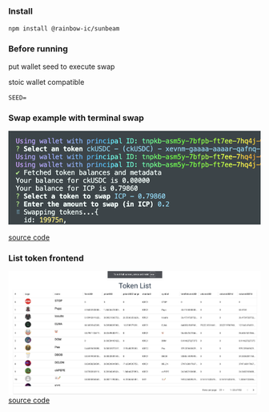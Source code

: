 ### Install

```
npm install @rainbow-ic/sunbeam
```

### Before running

put wallet seed to execute swap

stoic wallet compatible

```
SEED=
```

### Swap example with terminal swap

![Example Image](images/terminal-swap.png)

[source code](src/cli.ts)

### List token frontend

![Example Image](images/token-list.png)
[source code](https://github.com/rainbow-ic/sunbeam-example/blob/main/src/frontend/demo-table)

